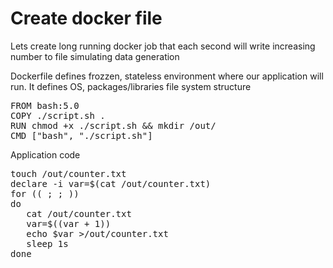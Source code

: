 # Create docker file
Lets create long running docker job that each second will write increasing number to file simulating data generation

Dockerfile defines frozzen, stateless environment where our application will run. It defines OS, packages/libraries file system structure

<pre class="file" data-filename="Dockerfile" data-target="replace">
FROM bash:5.0
COPY ./script.sh .
RUN chmod +x ./script.sh && mkdir /out/ 
CMD ["bash", "./script.sh"]
</pre>


Application code

<pre class="file" data-filename="script.sh" data-target="replace">
touch /out/counter.txt
declare -i var=$(cat /out/counter.txt)
for (( ; ; ))
do
   cat /out/counter.txt
   var=$((var + 1))
   echo $var >/out/counter.txt
   sleep 1s
done
</pre>